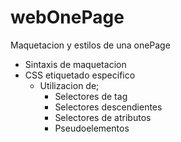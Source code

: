 # webOnePage
Maquetacion y estilos de una onePage
- Sintaxis de maquetacion
- CSS etiquetado especifico
  - Utilizacion de;
    - Selectores de tag
    - Selectores descendientes
    - Selectores de atributos
    - Pseudoelementos
    
